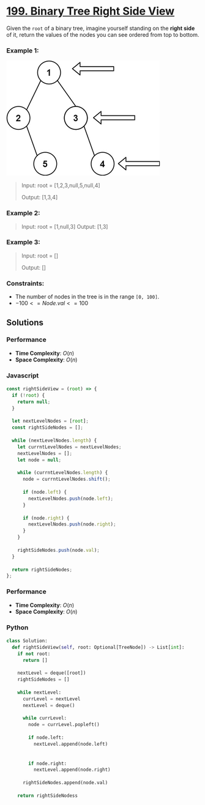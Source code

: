 # [199. Binary Tree Right Side View](https://leetcode.com/problems/binary-tree-right-side-view/description/)

Given the `root` of a binary tree, imagine yourself standing on the **right side** of it, return the values of the nodes you can see ordered from top to bottom.


### Example 1:
![](./images/tree.jpg)
> Input: root = [1,2,3,null,5,null,4]
>
> Output: [1,3,4]


### Example 2:
> Input: root = [1,null,3]
> Output: [1,3]


### Example 3:
> Input: root = []
>
> Output: []
 

### Constraints:
- The number of nodes in the tree is in the range `[0, 100]`.
- $-100 <= Node.val <= 100$


## Solutions

### Performance

- **Time Complexity**: $O(n)$
- **Space Complexity**: $O(n)$

### Javascript
```javascript
const rightSideView = (root) => {
  if (!root) {
    return null;
  }

  let nextLevelNodes = [root];
  const rightSideNodes = [];

  while (nextLevelNodes.length) {
    let currntLevelNodes = nextLevelNodes;
    nextLevelNodes = [];
    let node = null;

    while (currntLevelNodes.length) {
      node = currntLevelNodes.shift();

      if (node.left) {
        nextLevelNodes.push(node.left);
      }

      if (node.right) {
        nextLevelNodes.push(node.right);
      }
    }

    rightSideNodes.push(node.val);
  }

  return rightSideNodes;
};
```

### Performance

- **Time Complexity**: $O(n)$
- **Space Complexity**: $O(n)$

### Python
```python
class Solution:
  def rightSideView(self, root: Optional[TreeNode]) -> List[int]:
    if not root:
      return []

    nextLevel = deque([root])
    rightSideNodes = []

    while nextLevel:
      currLevel = nextLevel
      nextLevel = deque()

      while currLevel:
        node = currLevel.popleft()

        if node.left:
          nextLevel.append(node.left)


        if node.right:
          nextLevel.append(node.right)
        
      rightSideNodes.append(node.val)

    return rightSideNodess
```